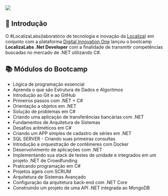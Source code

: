[<img src="http://matheusti.com.br/my-github-images/bootcamp-dio-localizaLabs/bootcamp-localiza.png">](https://digitalinnovation.one/bootcamps/localizalabs-net-developer)

## 🧐 Introdução

O #LocalizaLabs(laboratório de tecnologia e inovação da [Localiza](https://www.localiza.com/brasil/pt-br)) em conjunto com a plataforma [Digital Innovation One](https://web.digitalinnovation.one/) lançou o bootcamp **LocalizaLabs .Net Developer** com a finalidade de transmitir competências buscadas no mercado de .NET utilizando C#.

## 📚 Módulos do Bootcamp
 - Lógica de programação essencial
 - Aprenda o que são Estrutura de Dados e Algoritmos
 - Introdução ao Git e ao GitHub
 - Primeiros passos com .NET + C#
 - Orientação a objetos em .NET
 - Solução de problemas em C#
 - Criando uma aplicação de transferências bancárias com .NET
 - Fundamentos de Arquitetura de Sistemas
 - Desafios aritméticos em C#
 - Criando um APP simples de cadastro de séries em .NET
 - SQL SERVER - Criando suas primeiras consultas
 - Introdução a orquestração de contêineres com Docker
 - Desenvolvimento de aplicações com .NET
 - Implementando sua stack de testes de unidade e integrados em um projeto .NET de Crowdfunding
 - Praticando programação em C#
 - Projetos ágeis com SCRUM
 - Arquitetura de Sistemas Avançado
 - Configuração da arquitetura back-end com .NET Core
 - Construindo um projeto de uma API .NET integrada ao MongoDB
